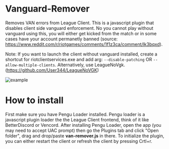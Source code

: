 # Vanguard-Remover
Removes VAN errors from League Client. This is a javascript plugin that disables client side vanguard enforcement. No you cannot play without vanguard using this, you will either get kicked from the match or in some cases have your account permanetly banned (source: https://www.reddit.com/r/riotgames/comments/1f1z3ca/comment/lk3bqxd).

Note: If you want to launch the client without vanguard installed, create a shortcut for riotclientservices.exe and add arg: `--disable-patching` OR `--allow-multiple-clients`. Alternatively, use LeagueNoVgk. (https://github.com/User344/LeagueNoVGK)

![example](https://github.com/user-attachments/assets/5b723eb6-9523-42c8-b308-68aedb35959f)

# How to install
First make sure you have Pengu Loader installed. Pengu loader is a javascript plugin loader the the League Client frontend, think of it like BetterDiscord or Vencord. After installing Pengu Loader, open the app (you may need to accept UAC prompt) then go the Plugins tab and click "Open folder", drag and drop/paste **van-remover.js** in there. To initialize the plugin, you can either restart the client or refresh the client by pressing Crtl+r.
